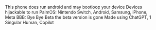 This phone does run android and may bootloop your device
Devices hijackable to run PalmOS: Nintendo Switch, Android, Samsung, iPhone, Meta
BBB: Bye Bye Beta the beta version is gone
Made using ChatGPT, 1 Singular Human, Copilot
